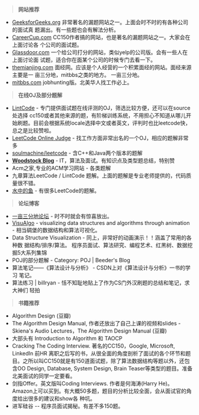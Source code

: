 >**网站推荐**

- [GeeksforGeeks.org](http://GeeksforGeeks.org)  非常著名的漏题网站之一。上面会时不时的有各种公司的面试真
题漏出。有一些题也会有解法分析。
- [CareerCup.com](http://careercup.com) CC150作者搞的网站，也是著名的漏题网站之一。大家会在上面讨论各
个公司的面试题。
- [Glassdoor.com](http://glassdoor.com) 一个给公司打分的网站，类似yelp的公司版。会有一些人在上面讨论面
试题，适合你在面某个公司的时候专门去看一下。
- [themianjing.com](http://themianjing.com) 面经网。应该是个人经营的一个积累面经的网站。面经来源主要是一
亩三分地，mitbbs之类的地方。
一亩三分地。
- [mitbbs.com](http://mitbbs.com)  jobhunting版。北美华人找工作必上。

>**在线OJ及部分题解**

- [LintCode](http://www.lintcode.com/en/problem/) - 专门提供面试题在线评测的OJ，筛选比较方便，还可以在source处选择
cc150或者其他来源的题，有阶梯训练系统，不用担心不知道从哪儿开始刷题。目前会根据系统locale选择中文或者英文，评判时也比leetcode快，总之是比较赞啦。
- [LeetCode Online Judge](https://leetcode.com/problemset/algorithms/) - 找工作方面非常出名的一个OJ，相应的题解非常多
- [soulmachine/leetcode](https://github.com/soulmachine/leetcode) - 含C++和Java两个版本的题解
- **[Woodstock Blog](http://www.shuatiblog.com)** - IT，算法及面试。有知识点及类型题总结，特别赞
- Acm之家,专业的ACM学习网站 - 各类题解
- 九章算法LeetCode / LintCode 题解。上面的题解是专业老师提供的，代码质量很不错。
- [水中的鱼](http://fisherlei.blogspot.com/) - 有很多LeetCode的题解。

>**论坛博客**

- [一亩三分地论坛](http://www.1point3acres.com/bbs/) - 时不时就会有惊喜放出。
- [VisuAlgo](http://visualgo.net) - visualizing data structures and algorithms through animation - 相当碉堡的数据结构和算法可视化。
- Data Structure Visualization - 同上，非常好的动画演示！！涵盖了常用的各种数
据结构/排序/算法。
程序员面试、算法研究、编程艺术、红黑树、数据挖掘5大系列集锦
- POJ的部分题解 - Category: POJ | Beeder's Blog
- 算法笔记——《算法设计与分析》 - CSDN上对《算法设计与分析》一书的学习
笔记。
- 算法练习 | billryan - 恬不知耻地贴上了作为CS门外汉刷题的总结和笔记，求大神们
轻拍

>**书籍推荐**

- Algorithm Design (豆瓣)
- The Algorithm Design Manual, 作者还放出了自己上课的视频和slides - Skiena's
Audio Lectures，The Algorithm Design Manual (豆瓣)
- 大部头有 Introduction to Algorithm 和 TAOCP
- Cracking The Coding Interview. 著名的CC150，Google, Microsoft, LinkedIn 前HR
离职之后写的书，从很全面的角度剖析了面试的各个环节和题目。之所以叫CC150就是有150道面试题，除了算法数据结构等题以外，还包含OO Design, Database, System Design, Brain Teaser等类型的题目。准备北美面试的同学一定要看。
- 剑指Offer。英文版叫Coding Interviews. 作者是何海涛(Harry He)。Amazon上可以买到。有大概50多题，题目的分析比较全面，会从面试官的角度给出很多的建议和show各
种坑。
- 进军硅谷 -- 程序员面试揭秘。有差不多150题。
